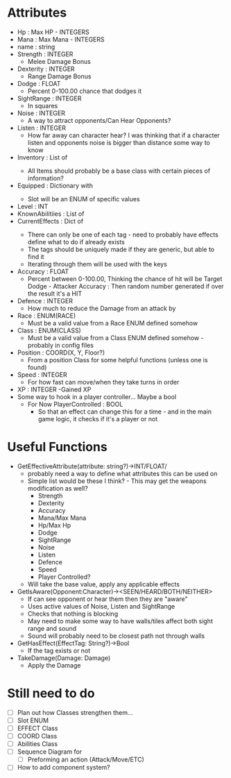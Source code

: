 # Attributes
- Hp : Max HP - INTEGERS
- Mana : Max Mana - INTEGERS
- name : string
- Strength : INTEGER 
    - Melee Damage Bonus
- Dexterity : INTEGER
    - Range Damage Bonus
- Dodge : FLOAT
    - Percent 0-100.00 chance that dodges it 
-  SightRange : INTEGER
    - In squares
- Noise : INTEGER
    - A way to attract opponents/Can Hear Opponents?
- Listen : INTEGER
    - How far away can character hear? I was thinking that if a character listen and opponents noise is bigger than distance some way to know
- Inventory : List of <ITEM>
    - All Items should probably be a base class with certain pieces of information?
- Equipped : Dictionary with <SLOT : ITEM>
    - Slot will be an ENUM of specific values 
- Level : INT
- KnownAbilitiies : List of <ABILITIES>
- CurrentEffects : Dict of <TAG : EFFECT>
    - There can only be one of each tag - need to probably have effects define what to do if already exists
    - The tags should be uniquely made if they are generic, but able to find it
    - Iterating through them will be used with the keys
- Accuracy : FLOAT
    - Percent between 0-100.00, Thinking the chance of hit will be Target Dodge - Attacker Accuracy : Then random number generated if over the result it's a HIT
- Defence : INTEGER
    - How much to reduce the Damage from an attack by
- Race : ENUM(RACE)
    - Must be a valid value from a Race ENUM defined somehow
- Class : ENUM(CLASS)
    - Must be a valid value from a Class ENUM defined somehow - probably in config files
- Position : COORD(X, Y, Floor?)
    - From a position Class for some helpful functions (unless one is found)
- Speed : INTEGER
    - For how fast can move/when they take turns in order
- XP : INTEGER
    -Gained XP
- Some way to hook in a player controller... Maybe a bool
    - For Now PlayerControlled : BOOL 
        - So that an effect can change this for a time - and in the main game logic, it checks if it's a player or not

# Useful Functions 
- GetEffectiveAttribute(attribute: string?)->INT/FLOAT/
    - probably need a way to define what attributes this can be used on
    - Simple list would be these I think? - This may get the weapons modification as well?
        - Strength
        - Dexterity
        - Accuracy
        - Mana/Max Mana
        - Hp/Max Hp
        - Dodge
        - SightRange
        - Noise
        - Listen
        - Defence
        - Speed
        - Player Controlled?
    - Will take the base value, apply any applicable effects
- GetIsAware(Opponent:Character)-><SEEN/HEARD/BOTH/NEITHER> 
    - If can see opponent or hear them then they are "aware"
    - Uses active values of Noise, Listen and SightRange
    - Checks that nothing is blocking
    - May need to make some way to have walls/tiles affect both sight range and sound
    - Sound will probably need to be closest path not through walls
- GetHasEffect(EffectTag: String?)->Bool
    - If the tag exists or not
- TakeDamage(Damage: Damage)
    - Apply the Damage

# Still need to do
- [ ] Plan out how Classes strengthen them...
- [ ] Slot ENUM
- [ ] EFFECT Class
- [ ] COORD Class
- [ ] Abilities Class
- [ ] Sequence Diagram for 
    - [ ] Preforming an action (Attack/Move/ETC)
- [ ] How to add component system?